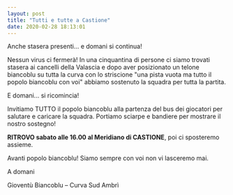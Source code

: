 ```yaml
---
layout: post
title: "Tutti e tutte a Castione"
date: 2020-02-28 18:13:01
---
```


Anche stasera presenti... e domani si continua!

Nessun virus ci fermerà! In una cinquantina di persone ci siamo trovati stasera ai cancelli della Valascia e dopo aver posizionato un telone biancoblu su tutta la curva con lo striscione "una pista vuota ma tutto il popolo biancoblu con voi" abbiamo sostenuto la squadra per tutta la partita.

E domani... si ricomincia!

Invitiamo TUTTO il popolo biancoblu alla partenza del bus dei giocatori per salutare e caricare la squadra. Portiamo sciarpe e bandiere per mostrare il nostro sostegno!

**RITROVO sabato alle 16.00 al Meridiano di CASTIONE**, poi ci sposteremo assieme.

Avanti popolo biancoblu! Siamo sempre con voi non vi lasceremo mai.

A domani

Gioventù Biancoblu – Curva Sud Ambrì

<!--more-->
